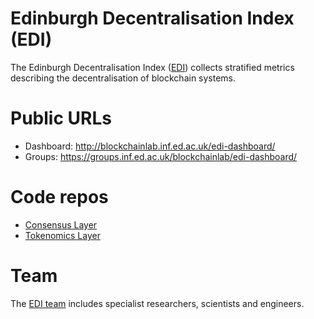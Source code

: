 # Edinburgh Decentralisation Index (EDI)

The Edinburgh Decentralisation Index ([EDI](https://informatics.ed.ac.uk/blockchain/edi)) collects stratified metrics describing the decentralisation of blockchain systems.

# Public URLs
- Dashboard: http://blockchainlab.inf.ed.ac.uk/edi-dashboard/
- Groups: https://groups.inf.ed.ac.uk/blockchainlab/edi-dashboard/

# Code repos

- [Consensus Layer](https://github.com/Blockchain-Technology-Lab/consensus-decentralization)
- [Tokenomics Layer](https://github.com/Blockchain-Technology-Lab/tokenomics-decentralization)

# Team

The [EDI team](https://informatics.ed.ac.uk/blockchain/edi/team) includes specialist researchers, scientists and engineers.